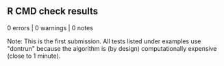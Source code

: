 ## R CMD check results

0 errors | 0 warnings | 0 notes

Note: This is the first submission. All tests listed under examples use "dontrun" because the algorithm is (by design) computationally expensive (close to 1 minute).

